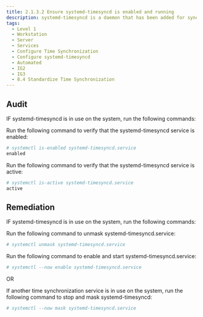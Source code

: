 ```yaml
---
title: 2.1.3.2 Ensure systemd-timesyncd is enabled and running
description: systemd-timesyncd is a daemon that has been added for synchronizing the system clock across the network
tags:
  - Level 1
  - Workstation
  - Server
  - Services
  - Configure Time Synchronization
  - Configure systemd-timesyncd
  - Automated
  - IG2
  - IG3
  - 8.4 Standardize Time Synchronization
---
```


## Audit
IF systemd-timesyncd is in use on the system, run the following commands:

Run the following command to verify that the systemd-timesyncd service is enabled:
```bash
# systemctl is-enabled systemd-timesyncd.service
enabled
```

Run the following command to verify that the systemd-timesyncd service is active:
```bash
# systemctl is-active systemd-timesyncd.service
active
```

## Remediation
IF systemd-timesyncd is in use on the system, run the following commands:

Run the following command to unmask systemd-timesyncd.service:
```bash
# systemctl unmask systemd-timesyncd.service
```

Run the following command to enable and start systemd-timesyncd.service:
```bash
# systemctl --now enable systemd-timesyncd.service
```

OR

If another time synchronization service is in use on the system, run the following command to stop and mask systemd-timesyncd:
```bash
# systemctl --now mask systemd-timesyncd.service
```
